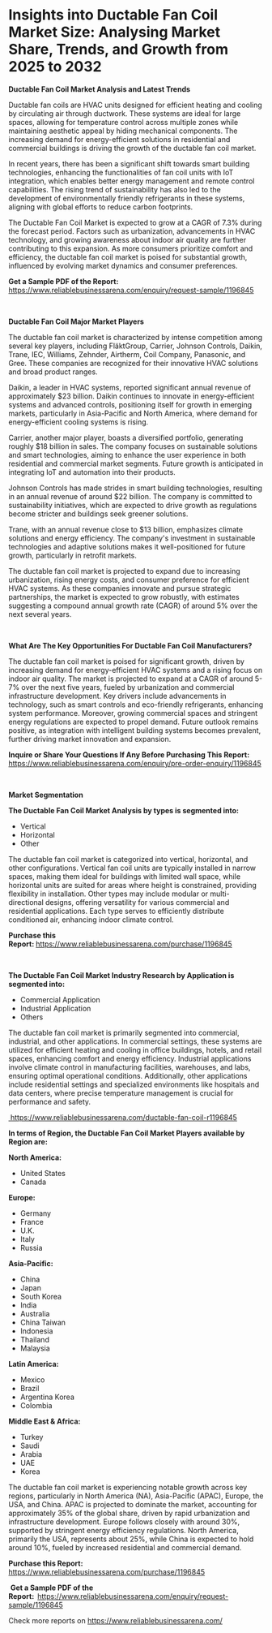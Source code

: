 <p><h1>Insights into Ductable Fan Coil Market Size: Analysing Market Share, Trends, and Growth from 2025 to 2032</h1></p><p><strong>Ductable Fan Coil Market Analysis and Latest Trends</strong></p>
<p><p>Ductable fan coils are HVAC units designed for efficient heating and cooling by circulating air through ductwork. These systems are ideal for large spaces, allowing for temperature control across multiple zones while maintaining aesthetic appeal by hiding mechanical components. The increasing demand for energy-efficient solutions in residential and commercial buildings is driving the growth of the ductable fan coil market.</p><p>In recent years, there has been a significant shift towards smart building technologies, enhancing the functionalities of fan coil units with IoT integration, which enables better energy management and remote control capabilities. The rising trend of sustainability has also led to the development of environmentally friendly refrigerants in these systems, aligning with global efforts to reduce carbon footprints.</p><p>The Ductable Fan Coil Market is expected to grow at a CAGR of 7.3% during the forecast period. Factors such as urbanization, advancements in HVAC technology, and growing awareness about indoor air quality are further contributing to this expansion. As more consumers prioritize comfort and efficiency, the ductable fan coil market is poised for substantial growth, influenced by evolving market dynamics and consumer preferences.</p></p>
<p><strong>Get a Sample PDF of the Report:&nbsp;</strong> <a href="https://www.reliablebusinessarena.com/enquiry/request-sample/1196845?utm_campaign=2095&utm_medium=2&utm_source=Github&utm_content=ia&utm_term=28022025&utm_id=ductable-fan-coil">https://www.reliablebusinessarena.com/enquiry/request-sample/1196845</a></p>
<p>&nbsp;</p>
<p><strong>Ductable Fan Coil Major Market Players</strong></p>
<p><p>The ductable fan coil market is characterized by intense competition among several key players, including FläktGroup, Carrier, Johnson Controls, Daikin, Trane, IEC, Williams, Zehnder, Airtherm, Coil Company, Panasonic, and Gree. These companies are recognized for their innovative HVAC solutions and broad product ranges.</p><p>Daikin, a leader in HVAC systems, reported significant annual revenue of approximately $23 billion. Daikin continues to innovate in energy-efficient systems and advanced controls, positioning itself for growth in emerging markets, particularly in Asia-Pacific and North America, where demand for energy-efficient cooling systems is rising.</p><p>Carrier, another major player, boasts a diversified portfolio, generating roughly $18 billion in sales. The company focuses on sustainable solutions and smart technologies, aiming to enhance the user experience in both residential and commercial market segments. Future growth is anticipated in integrating IoT and automation into their products.</p><p>Johnson Controls has made strides in smart building technologies, resulting in an annual revenue of around $22 billion. The company is committed to sustainability initiatives, which are expected to drive growth as regulations become stricter and buildings seek greener solutions.</p><p>Trane, with an annual revenue close to $13 billion, emphasizes climate solutions and energy efficiency. The company's investment in sustainable technologies and adaptive solutions makes it well-positioned for future growth, particularly in retrofit markets.</p><p>The ductable fan coil market is projected to expand due to increasing urbanization, rising energy costs, and consumer preference for efficient HVAC systems. As these companies innovate and pursue strategic partnerships, the market is expected to grow robustly, with estimates suggesting a compound annual growth rate (CAGR) of around 5% over the next several years.</p></p>
<p>&nbsp;</p>
<p><strong>What Are The Key Opportunities For Ductable Fan Coil Manufacturers?</strong></p>
<p><p>The ductable fan coil market is poised for significant growth, driven by increasing demand for energy-efficient HVAC systems and a rising focus on indoor air quality. The market is projected to expand at a CAGR of around 5-7% over the next five years, fueled by urbanization and commercial infrastructure development. Key drivers include advancements in technology, such as smart controls and eco-friendly refrigerants, enhancing system performance. Moreover, growing commercial spaces and stringent energy regulations are expected to propel demand. Future outlook remains positive, as integration with intelligent building systems becomes prevalent, further driving market innovation and expansion.</p></p>
<p><strong>Inquire or Share Your Questions If Any Before Purchasing This Report:</strong> <a href="https://www.reliablebusinessarena.com/enquiry/pre-order-enquiry/1196845?utm_campaign=2095&utm_medium=2&utm_source=Github&utm_content=ia&utm_term=28022025&utm_id=ductable-fan-coil">https://www.reliablebusinessarena.com/enquiry/pre-order-enquiry/1196845</a></p>
<p>&nbsp;</p>
<p><strong>Market Segmentation</strong></p>
<p><strong>The Ductable Fan Coil Market Analysis by types is segmented into:</strong></p>
<p><ul><li>Vertical</li><li>Horizontal</li><li>Other</li></ul></p>
<p><p>The ductable fan coil market is categorized into vertical, horizontal, and other configurations. Vertical fan coil units are typically installed in narrow spaces, making them ideal for buildings with limited wall space, while horizontal units are suited for areas where height is constrained, providing flexibility in installation. Other types may include modular or multi-directional designs, offering versatility for various commercial and residential applications. Each type serves to efficiently distribute conditioned air, enhancing indoor climate control.</p></p>
<p><strong>Purchase this Report:&nbsp;</strong><a href="https://www.reliablebusinessarena.com/purchase/1196845?utm_campaign=2095&utm_medium=2&utm_source=Github&utm_content=ia&utm_term=28022025&utm_id=ductable-fan-coil">https://www.reliablebusinessarena.com/purchase/1196845</a></p>
<p>&nbsp;</p>
<p><strong>The Ductable Fan Coil Market Industry Research by Application is segmented into:</strong></p>
<p><ul><li>Commercial Application</li><li>Industrial Application</li><li>Others</li></ul></p>
<p><p>The ductable fan coil market is primarily segmented into commercial, industrial, and other applications. In commercial settings, these systems are utilized for efficient heating and cooling in office buildings, hotels, and retail spaces, enhancing comfort and energy efficiency. Industrial applications involve climate control in manufacturing facilities, warehouses, and labs, ensuring optimal operational conditions. Additionally, other applications include residential settings and specialized environments like hospitals and data centers, where precise temperature management is crucial for performance and safety.</p></p>
<p><a href="https://www.reliablebusinessarena.com/ductable-fan-coil-r1196845?utm_campaign=2095&utm_medium=2&utm_source=Github&utm_content=ia&utm_term=28022025&utm_id=ductable-fan-coil">&nbsp;https://www.reliablebusinessarena.com/ductable-fan-coil-r1196845</a></p>
<p><strong>In terms of Region, the Ductable Fan Coil Market Players available by Region are:</strong></p>
<p>
    <p> <strong> North America: </strong>
        <ul>
            <li>United States</li>
            <li>Canada</li>
        </ul>
        </p> 
    <p> <strong> Europe: </strong>
        <ul>
            <li>Germany</li>
            <li>France</li>
            <li>U.K.</li>
            <li>Italy</li>
            <li>Russia</li>
        </ul>
        </p> 
    <p> <strong> Asia-Pacific: </strong>
        <ul>
            <li>China</li>
            <li>Japan</li>
            <li>South Korea</li>
            <li>India</li>
            <li>Australia</li>
            <li>China Taiwan</li>
            <li>Indonesia</li>
            <li>Thailand</li>
            <li>Malaysia</li>
        </ul>
        </p> 
    <p> <strong> Latin America: </strong>
        <ul>
            <li>Mexico</li>
            <li>Brazil</li>
            <li>Argentina Korea</li>
            <li>Colombia</li>
        </ul>
        </p> 
    <p> <strong> Middle East & Africa: </strong>
        <ul>
            <li>Turkey</li>
            <li>Saudi</li>
            <li>Arabia</li>
            <li>UAE</li>
            <li>Korea</li>
        </ul>
    </p>
    </p>
<p><p>The ductable fan coil market is experiencing notable growth across key regions, particularly in North America (NA), Asia-Pacific (APAC), Europe, the USA, and China. APAC is projected to dominate the market, accounting for approximately 35% of the global share, driven by rapid urbanization and infrastructure development. Europe follows closely with around 30%, supported by stringent energy efficiency regulations. North America, primarily the USA, represents about 25%, while China is expected to hold around 10%, fueled by increased residential and commercial demand.</p></p>
<p><strong>Purchase this Report: </strong><a href="https://www.reliablebusinessarena.com/purchase/1196845?utm_campaign=2095&utm_medium=2&utm_source=Github&utm_content=ia&utm_term=28022025&utm_id=ductable-fan-coil">https://www.reliablebusinessarena.com/purchase/1196845</a></p>
<p>&nbsp;<strong>Get a Sample PDF of the Report:&nbsp;&nbsp;</strong><a href="https://www.reliablebusinessarena.com/enquiry/request-sample/1196845?utm_campaign=2095&utm_medium=2&utm_source=Github&utm_content=ia&utm_term=28022025&utm_id=ductable-fan-coil">https://www.reliablebusinessarena.com/enquiry/request-sample/1196845</a></p>
<p><strong></strong></p>
<p>Check more reports on <a href="https://www.reliablebusinessarena.com/?utm_campaign=2095&utm_medium=2&utm_source=Github&utm_content=ia&utm_term=28022025&utm_id=ductable-fan-coil">https://www.reliablebusinessarena.com/</a></p>